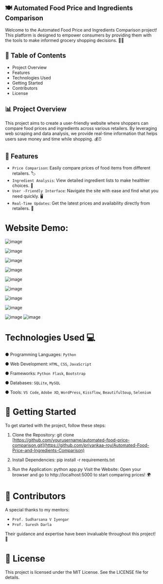 ## 🍽️ Automated Food Price and Ingredients Comparison
Welcome to the Automated Food Price and Ingredients Comparison project! This platform is designed to empower consumers by providing them with the tools to make informed grocery shopping decisions. 🛒✨

## 📖 Table of Contents
- Project Overview
- Features
- Technologies Used
- Getting Started
- Contributors
- License


## 📊 Project Overview
This project aims to create a user-friendly website where shoppers can compare food prices and ingredients across various retailers. By leveraging web scraping and data analysis, we provide real-time information that helps users save money and time while shopping. 💰⏰

## 🚀 Features
- `Price Comparison`: Easily compare prices of food items from different retailers. 🏷️
- `Ingredient Analysis`: View detailed ingredient lists to make healthier choices. 🥗
- `User -Friendly Interface`: Navigate the site with ease and find what you need quickly. 🖥️
- `Real-Time Updates`: Get the latest prices and availability directly from retailers. 🔄

# Website Demo:
![image](https://github.com/user-attachments/assets/e328ea2a-0a3b-4332-86c7-fe1fdc3efaf9)


![image](https://github.com/user-attachments/assets/805930e9-2e90-46d0-a26c-41c93966214f)


![image](https://github.com/user-attachments/assets/afabaa72-d5f5-4f69-b967-c53166de20e4)


![image](https://github.com/user-attachments/assets/51f53976-c338-4e77-9a3f-28bc3afe7c82)


![image](https://github.com/user-attachments/assets/86b2bcf5-01ac-4d8f-a87d-12babd34eff0)


![image](https://github.com/user-attachments/assets/6ede32e9-f47f-4eeb-9b01-0f42b4f7f1ec)


![image](https://github.com/user-attachments/assets/8ca3d756-7e2b-4b83-a9c8-fd120be992df)


![image](https://github.com/user-attachments/assets/5f71e221-9ae1-46fd-bbc6-9f55049f2bab)


![image](https://github.com/user-attachments/assets/f22e8004-a8e4-4ba0-b0c2-893539ecd03b)
![image](https://github.com/user-attachments/assets/3e44b410-22a5-47d7-bdd0-7b618d7c4f0b)



# Technologies Used 💻
● Programming Languages: `Python`

● Web Development: `HTML`, `CSS`, `JavaScript`

● Frameworks: `Python Flask`, `Bootstrap`

● Databases: `SQLite`, `MySQL`

● Tools: `VS Code`, `Adobe XD`, `WordPress`, `Kissflow`, `BeautifulSoup`, `Selenium`

# 🏁 Getting Started
To get started with the project, follow these steps:

1. Clone the Repository:
git clone [https://github.com/yourusername/automated-food-price-comparison.git](https://github.com/priyankaa-roy/Automated-Food-Price-and-Ingredients-Comparison)

2. Install Dependencies:
pip install -r requirements.txt

3. Run the Application:
python app.py
Visit the Website: Open your browser and go to http://localhost:5000 to start comparing prices! 🌍

# 🤝 Contributors
A special thanks to my mentors:
- `Prof. Sudharsana V Iyengar`
- `Prof. Suresh Darla`

Their guidance and expertise have been invaluable throughout this project! 🙌

# 📄 License
This project is licensed under the MIT License. See the LICENSE file for details.
